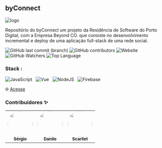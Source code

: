 ## byConnect 

![logo](https://github.com/sergiohdljr/sergiohdljr/assets/102623806/751609a4-d4d6-4611-978e-a7abd5cfc91a)

Repositório do byConnect um projeto da Residência de Software do Porto Digital, com a Empresa Beyond CO. 
que consiste no desenvolvimento incremental e deploy de uma aplicação full-stack de uma rede social. 


![GitHub last commit (branch)](https://img.shields.io/github/last-commit/sergiohdljr/byConnect/main)
![GitHub contributors](https://img.shields.io/badge/Contribuições-4-blue)
![Website](https://img.shields.io/website?up_message=online&up_color=green&down_message=offline&down_color=red&url=https%3A%2F%2Fprojeto-beyond-8c339.web.app/%2F)
![GitHub Watchers](https://img.shields.io/github/watchers/sergiohdljr/byConnect)
![Top Language](https://img.shields.io/github/languages/top/sergiohdljr/byConnect?color=green)


### Stack : 
![JavaScript](https://img.shields.io/badge/-JavaScript-black?logo=javascript&style=social)&nbsp;&nbsp;
![Vue](https://img.shields.io/badge/-Vue.js-black?logo=vue.js&style=social)&nbsp;&nbsp;
![NodeJS](https://img.shields.io/badge/-NodeJS-black?logo=node.js&style=social)&nbsp;&nbsp;
![Firebase](https://img.shields.io/badge/-firebase-black?logo=Firebase&style=social)&nbsp;&nbsp;

🌐 [Acesse](https://projeto-beyond-8c339.web.app/)

### Contribuidores ✨
<table>
  <tr>
    <td align="center">
      <a href="https://github.com/sergiohdljr">
        <img style="border-radius: 50%;" src="https://avatars.githubusercontent.com/u/102623806?v=4" width="80px;" alt=""/>
        <br />
        <sub>
          <b>Sérgio</b>
        </sub>
      </a>
      <br />
    </td>
    <td align="center">
      <a href="https://github.com/Danilomarques02">
        <img style="border-radius: 50%;" src="https://avatars.githubusercontent.com/u/125525104?v=4" width="80px;" alt=""/>
         <br />
          <sub>
           <b>Danilo</b>
          </sub>
      </a>
      <br />
    </td>
    <td align="center">
      <a href="https://github.com/scarlletrvs">
        <img style="border-radius: 50%;" src="https://avatars.githubusercontent.com/u/125518211?v=4" width="80px;" alt=""/>
         <br />
          <sub>
           <b>Scarllet</b>
          </sub>
      </a>
      <br />
    </td>
  
  </tr>
</table>
